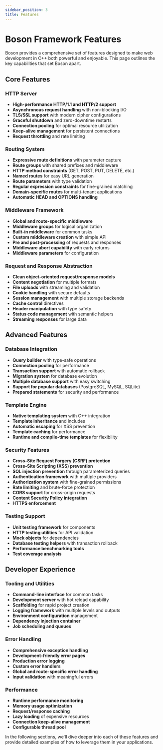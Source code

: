 ```yaml
---
sidebar_position: 3
title: Features
---
```


# Boson Framework Features

Boson provides a comprehensive set of features designed to make web development in C++ both powerful and enjoyable. This page outlines the key capabilities that set Boson apart.

## Core Features

### HTTP Server

- **High-performance HTTP/1.1 and HTTP/2 support**
- **Asynchronous request handling** with non-blocking I/O
- **TLS/SSL support** with modern cipher configurations
- **Graceful shutdown** and zero-downtime restarts
- **Connection pooling** for optimal resource utilization
- **Keep-alive management** for persistent connections
- **Request throttling** and rate limiting

### Routing System

- **Expressive route definitions** with parameter capture
- **Route groups** with shared prefixes and middleware
- **HTTP method constraints** (GET, POST, PUT, DELETE, etc.)
- **Named routes** for easy URL generation
- **Route parameters** with type validation
- **Regular expression constraints** for fine-grained matching
- **Domain-specific routes** for multi-tenant applications
- **Automatic HEAD and OPTIONS handling**

### Middleware Framework

- **Global and route-specific middleware**
- **Middleware groups** for logical organization
- **Built-in middleware** for common tasks
- **Custom middleware creation** with simple API
- **Pre and post-processing** of requests and responses
- **Middleware abort capability** with early returns
- **Middleware parameters** for configuration

### Request and Response Abstraction

- **Clean object-oriented request/response models**
- **Content negotiation** for multiple formats
- **File uploads** with streaming and validation
- **Cookie handling** with secure defaults
- **Session management** with multiple storage backends
- **Cache control** directives
- **Header manipulation** with type safety
- **Status code management** with semantic helpers
- **Streaming responses** for large data

## Advanced Features

### Database Integration

- **Query builder** with type-safe operations
- **Connection pooling** for performance
- **Transaction support** with automatic rollback
- **Migration system** for database evolution
- **Multiple database support** with easy switching
- **Support for popular databases** (PostgreSQL, MySQL, SQLite)
- **Prepared statements** for security and performance

### Template Engine

- **Native templating system** with C++ integration
- **Template inheritance** and includes
- **Automatic escaping** for XSS prevention
- **Template caching** for performance
- **Runtime and compile-time templates** for flexibility

### Security Features

- **Cross-Site Request Forgery (CSRF) protection**
- **Cross-Site Scripting (XSS) prevention**
- **SQL injection prevention** through parameterized queries
- **Authentication framework** with multiple providers
- **Authorization system** with fine-grained permissions
- **Rate limiting** and brute-force protection
- **CORS support** for cross-origin requests
- **Content Security Policy integration**
- **HTTPS enforcement**

### Testing Support

- **Unit testing framework** for components
- **HTTP testing utilities** for API validation
- **Mock objects** for dependencies
- **Database testing helpers** with transaction rollback
- **Performance benchmarking tools**
- **Test coverage analysis**

## Developer Experience

### Tooling and Utilities

- **Command-line interface** for common tasks
- **Development server** with hot reload capability
- **Scaffolding** for rapid project creation
- **Logging framework** with multiple levels and outputs
- **Environment configuration** management
- **Dependency injection container**
- **Job scheduling and queues**

### Error Handling

- **Comprehensive exception handling**
- **Development-friendly error pages**
- **Production error logging**
- **Custom error handlers**
- **Global and route-specific error handling**
- **Input validation** with meaningful errors

### Performance

- **Runtime performance monitoring**
- **Memory usage optimization**
- **Request/response caching**
- **Lazy loading** of expensive resources
- **Connection keep-alive management**
- **Configurable thread pool**

In the following sections, we'll dive deeper into each of these features and provide detailed examples of how to leverage them in your applications.